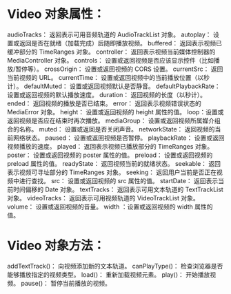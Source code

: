 # Video 对象属性：

audioTracks： 返回表示可用音频轨道的 AudioTrackList 对象。
autoplay： 设置或返回是否在就绪（加载完成）后随即播放视频。
buffered： 返回表示视频已缓冲部分的 TimeRanges 对象。
controller： 返回表示视频当前媒体控制器的 MediaController 对象。
controls： 设置或返回视频是否应该显示控件（比如播放/暂停等）。
crossOrigin： 设置或返回视频的 CORS 设置。
currentSrc： 返回当前视频的 URL。
currentTime： 设置或返回视频中的当前播放位置（以秒计）。
defaultMuted： 设置或返回视频默认是否静音。
defaultPlaybackRate： 设置或返回视频的默认播放速度。
duration： 返回视频的长度（以秒计）。
ended： 返回视频的播放是否已结束。
error： 返回表示视频错误状态的 MediaError 对象。
height： 设置或返回视频的 height 属性的值。
loop：设置或返回视频是否应在结束时再次播放。
mediaGroup： 设置或返回视频所属媒介组合的名称。
muted： 设置或返回是否关闭声音。
networkState： 返回视频的当前网络状态。
paused： 设置或返回视频是否暂停。
playbackRate： 设置或返回视频播放的速度。
played： 返回表示视频已播放部分的 TimeRanges 对象。
poster： 设置或返回视频的 poster 属性的值。
preload： 设置或返回视频的 preload 属性的值。
readyState： 返回视频当前的就绪状态。
seekable： 返回表示视频可寻址部分的 TimeRanges 对象。
seeking： 返回用户当前是否正在视频中进行查找。
src： 设置或返回视频的 src 属性的值。
startDate： 返回表示当前时间偏移的 Date 对象。
textTracks： 返回表示可用文本轨道的 TextTrackList 对象。
videoTracks： 返回表示可用视频轨道的 VideoTrackList 对象。
volume： 设置或返回视频的音量。
width ：设置或返回视频的 width 属性的值。

# Video 对象方法：

addTextTrack()： 向视频添加新的文本轨道。
canPlayType()： 检查浏览器是否能够播放指定的视频类型。
load()： 重新加载视频元素。
play()： 开始播放视频。
pause()： 暂停当前播放的视频。
